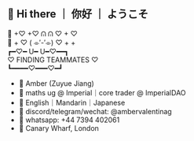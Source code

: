 ## 👋 Hi there ｜ 你好 ｜ ようこそ 

<!--
**ambervalentina/ambervalentina** is a ✨ _special_ ✨ repository because its `README.md` (this file) appears on your GitHub profile.

Here are some ideas to get you started:

- 🔭 I’m currently working on ...
- 🌱 I’m currently learning ...
- 👯 I’m looking to collaborate on ...
- 🤔 I’m looking for help with ...
- 💬 Ask me about ...
- 📫 How to reach me: ...
- 😄 Pronouns: ...
- ⚡ Fun fact: ...
-->

 🫧 +♡ +♡ ᕬ ᕬ ♡  +  ♡
<br/>  🫧 + ♡ ( ⌯′-′⌯) ♡ +  +
<br/> ┏━♡━ U━ U━♡━━┓
<br/> ♡ FINDING TEAMMATES ♡
<br/> ┗━━━━♡━━━♡━┛
- 🦋 Amber (Zuyue Jiang)
- 🦋 maths ug @ Imperial｜core trader @ ImperialDAO 
- 🦋 English｜Mandarin｜Japanese 
- 🦋 discord/telegram/wechat: @ambervalentinag
- 🦋 whatsapp: ‪+44 7394 402061‬
- 📍 Canary Wharf, London
